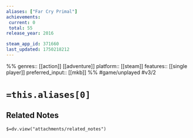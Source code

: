 ```yaml
---
aliases: ["Far Cry Primal"]
achievements:
 current: 0
 total: 55
release_year: 2016

steam_app_id: 371660
last_updated: 1750218212
---
```

%%
genres:: [[action]] [[adventure]]
platform:: [[steam]]
features:: [[single player]]
preferred_input:: [[mkb]]
%%
#game/unplayed
#v3/2

# `=this.aliases[0]`
## Related Notes
`$=dv.view("attachments/related_notes")`